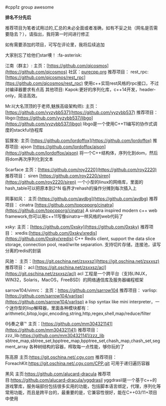#cpp1z group awesome

 **排名不分先后** 

推荐项目为笔者试用过的,汇总的未必全面或者准确，如有不妥之处（网名是否需要隐去？），请指出，我将第一时间进行修正

如有需要添加的项目，可写在评论里，我将后续追加

大家别忘了给他们star噢！ :fa-asterisk: 


江南（群主）:
主页：[https://github.com/qicosmos](https://github.com/qicosmos)
社区：[purecpp.org](http://purecpp.org)
推荐项目：
rest_rpc:[https://github.com/qicosmos/rest_rpc](ttps://github.com/qicosmos/rest_rpc) 使用c++实现rest风格的rpc接口，不过对编译器要求有点高
其他项目:
Kapok:更好的序列化库，c++14开发，header-only，简洁高效。


Mr.li(大名顶顶的于老师,魅族高级架构师):
主页：[https://github.com/yyzybb537](https://github.com/yyzybb537)
推荐项目：
libgo:[https://github.com/yyzybb537/libgo](https://github.com/yyzybb537/libgo) libgo是一个使用C++11编写的协作式调度的stackful协程库

狐狸发:
主页:[https://github.com/lordoffox](https://github.com/lordoffox)
推荐项目:
ajson [https://github.com/lordoffox/ajson](https://github.com/lordoffox/ajson) 将一个C++结构体，序列化到dom，然后将dom再次序列化到文本


Scarface
主页：[https://github.com/roy2220](https://github.com/roy2220)
推荐项目：
siren [https://github.com/roy2220/siren](https://github.com/roy2220/siren) 一个小型的linux的网络库，里面的hash_table可以把原本到2^N 临界才rehash的操作分摊到每次插入上


网事如风：
主页:[https://github.com/avdbg](https://github.com/avdbg)
推荐项目：
cinatra [https://github.com/topcpporg/cinatra](https://github.com/topcpporg/cinatra) A sinatra inspired modern c++ web framework,你可以用c++11写像sinatra一样风格的web代码了


xsky:
主页：[https://github.com/0xsky](https://github.com/0xsky)
推荐项目：
xredis:[https://github.com/0xsky/xredis](https://github.com/0xsky/xredis) C++ Redis client, support the data slice storage, connection pool, read/write separation. 支持切片存储，连接池，读写分离的redis的封装



风驰：
主页：[https://git.oschina.net/zsxxsz](https://git.oschina.net/zsxxsz)
推荐项目：
acl:[https://git.oschina.net/zsxxsz/acl](https://git.oschina.net/zsxxsz/acl) acl 工程是一个跨平台（支持LINUX，WIN32，Solaris，MacOS，FreeBSD）的网络通信库及服务器编程框架


sarrow104/vimrc：
主页：https://github.com/sarrow104
推荐项目：
varlisp:[https://github.com/sarrow104/varlisp](https://github.com/sarrow104/varlisp) a lisp syntax like mini interpreter，一个迷你型的lisp解释器，里面各种模块都有：arithmetic,bitop,logic,encoding,string,http,regex,shell,map/reduce/filter


Θ§奏之章℡
主页：[https://github.com/mm304321141](https://github.com/mm304321141)
推荐项目：
zzz_lib:https://github.com/mm304321141/zzz_lib sbtree_map,sbtree_set,bpptree_map,bpptree_set,chash_map,chash_set,segment_array 各种树结构的容器，榨取每一点性能，够你玩的了

陈高原
主页:https://git.oschina.net/.cgy.com
推荐项目：
ForeachKit:https://git.oschina.net/.cgy.com/CPP.git 可用于递归遍历容器

黑风
主页:https://github.com/alucard-dracula
推荐项目:https://github.com/alucard-dracula/yggdrasil yggdrasil是一个基于c++的游戏擎库，服务端部份包括很多实用的功能，包括脚本语言绑定，代理，序列化等常用功能，而且是跨平台的，最重要的是，它兼容性很好，能在C++03/11+项目中使用

